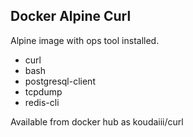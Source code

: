 Docker Alpine Curl
--

Alpine image with ops tool installed.

- curl
- bash
- postgresql-client
- tcpdump
- redis-cli

Available from docker hub as koudaiii/curl
